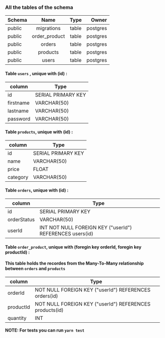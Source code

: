 
### All the tables of the schema
|    Schema |     Name      | Type  |  Owner    | 
|   :---    |    :----:     | :----: |     ---: |
|    public | migrations    | table  | postgres |
|    public | order_product | table  | postgres |
|    public | orders        | table  | postgres |
|    public | products      | table  | postgres |
|    public | users         | table  | postgres |

#### Table `users` , unique with (id) :

|     column    |     Type                |
|---------------|-------------------------|
| id            | SERIAL PRIMARY KEY      |
| firstname     | VARCHAR(50)             |
| lastname      | VARCHAR(50)             |
| password      | VARCHAR(50)             |
 

#### Table `products`, unique with (id) :

|    column    |         Type           |
|--------------|------------------------|
| id           | SERIAL PRIMARY KEY     |
| name         | VARCHAR(50)            |
| price        | FLOAT                  |
| category     | VARCHAR(50)            |


#### Table `orders`, unique with (id) :

|    column    |                             Type                         |
|--------------|----------------------------------------------------------|
| id           | SERIAL PRIMARY KEY                                       |
| orderStatus  | VARCHAR(50)                                              |
| userId       | INT NOT NULL FOREIGN KEY ("userId") REFERENCES users(id) |



#### Table `order_product`, unique with (foregin key orderId, foregin key productId) :
#### This table holds the recordes from the Many-To-Many relationship between `orders` and `products`

|    column  |                         Type                               |
|------------|------------------------------------------------------------|
| orderId    | NOT NULL FOREIGN KEY ("userId") REFERENCES orders(id)      |                                  
| productId  | NOT NULL FOREIGN KEY ("userId") REFERENCES products(id)    |                                 
| quantity   | INT                                                        |


**NOTE: For tests you can run `yarn test`** 
